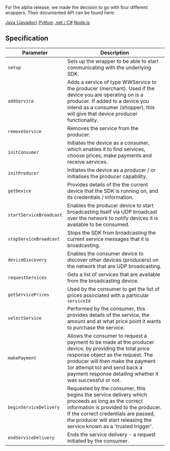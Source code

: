 For the alpha release, we made the decision to go with four different wrappers. Their documented API can be found here:

<div class="download">
  <a class="md-button" href="#java">Java (Javadoc)</a>
  <a class="md-button" href="python27">Python</a>
  <a class="md-button" href="dotnet">.net / C#</a>
  <a class="md-button" href="nodejs">Node.js</a>
</div>

## Specification

|**Parameter**|**Description**|
| ------------- | -----|
|`setup`|Sets up the wrapper to be able to start communicating with the underlying SDK.|
|`addService`|Adds a service of type WWService to the producer (merchant). Used if the device you are operating on is a producer. If added to a device you intend as a consumer (shopper), this will give that device producer functionality.|
|`removeService`|Removes the service from the producer.|
|`initConsumer`|Initiates the device as a consumer, which enables it to find services, choose prices, make payments and receive services.|
|`initProducer`|Initiates the device as a producer / or initialises the producer capability.|
|`getDevice`|Provides details of the the current device that the SDK is running on, and its credentials / information.|
|`startServiceBroadcast`|Enables the producer device to start broadcasting itself via UDP broadcast over the network to notify devices it is available to be consumed.|
|`stopServiceBroadcast`|Stops the SDK from broadcasting the current service messages that it is broadcasting.|
|`deviceDiscovery`|Enables the consumer device to discover other devices (producers) on the network that are UDP broadcasting.|
|`requestServices`|Gets a list of services that are available from the broadcasting device.|
|`getServicePrices`|Used by the consumer to get the list of prices associated with a particular `serviceId`|
|`selectService`|Performed by the consumer, this provides details of the service, the amount and at what price point it wants to purchase the service.|
|`makePayment`|Allows the consumer to request a payment to be made at the producer device, by providing the total price response object as the request. The producer will then make the payment (or attempt to) and send back a payment response detailing whether it was successful or not.|
|`beginServiceDelivery`|Requested by the consumer, this begins the service delivery which proceeds as long as the correct information is provided to the producer. If the correct credentials are passed, the producer will start releasing the service known as a 'trusted trigger'.|
|`endServiceDelivery`|Ends the service delivery - a request initiated by the consumer.|

